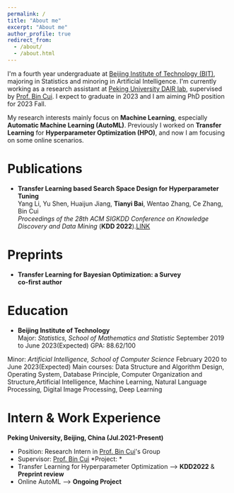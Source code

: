 ```yaml
---
permalink: /
title: "About me"
excerpt: "About me"
author_profile: true
redirect_from: 
  - /about/
  - /about.html
---
```


I'm a fourth year undergraduate at [Beijing Institute of Technology (BIT)](https://www.bit.edu.cn/), majoring in Statistics and minoring in Artificial Intelligence. I'm currently working as a research assistant at [Peking University DAIR lab](https://github.com/PKU-DAIR), supervised by [Prof. Bin Cui](https://cuibinpku.github.io/). I expect to graduate in 2023 and I am aiming PhD position for 2023 Fall.

My research interests mainly focus on **Machine Learning**, especially **Automatic Machine Learning (AutoML)**. Previously I worked on **Transfer Learning** for **Hyperparameter Optimization (HPO)**, and now I am focusing on some online scenarios.

Publications
======
* **Transfer Learning based Search Space Design for Hyperparameter Tuning**  
    Yang Li, Yu Shen, Huaijun Jiang, **Tianyi Bai**, Wentao Zhang, Ce Zhang, Bin Cui  
    *Proceedings of the 28th ACM SIGKDD Conference on Knowledge Discovery and Data Mining* (**KDD 2022**).[LINK](https://arxiv.org/abs/2206.02511)    

Preprints
======
* **Transfer Learning for Bayesian Optimization: a Survey**   
    **co-first author**      

Education
======
* **Beijing Institute of Technology**  
Major: *Statistics, School of Mathematics and Statistic*
September 2019 to June 2023(Expected)
GPA: 88.62/100

Minor: *Artificial Intelligence, School of Computer Science*
February 2020 to June 2023(Expected)
Main courses: Data Structure and Algorithm Design, Operating System, Database Principle, Computer Organization and Structure,Artificial Intelligence, Machine Learning, Natural Language Processing, Digital Image Processing, Deep Learning

Intern & Work Experience
======
**Peking University, Beijing, China (Jul.2021-Present)**
* Position: Research Intern in [Prof. Bin Cui](https://cuibinpku.github.io/)'s Group
* Supervisor: [Prof. Bin Cui](https://cuibinpku.github.io/)
*Project: *
* Transfer Learning for Hyperparameter Optimization --> **KDD2022** & **Preprint review**
* Online AutoML --> **Ongoing Project**
